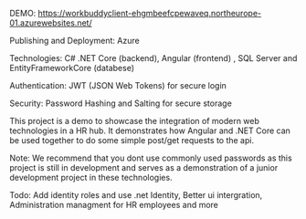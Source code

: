 DEMO: https://workbuddyclient-ehgmbeefcpewaveq.northeurope-01.azurewebsites.net/




Publishing and Deployment: Azure

Technologies: C# .NET Core (backend), Angular (frontend) , SQL Server and EntityFrameworkCore (databese)

Authentication: JWT (JSON Web Tokens) for secure login

Security: Password Hashing and Salting for secure storage

This project is a demo to showcase the integration of modern web technologies in a HR hub. It demonstrates how Angular and .NET Core can be used together to do some simple post/get requests to the api.

Note: We recommend that you dont use commonly used passwords as this project is still in development and serves as a demonstration of a junior development project in these technologies.

Todo: Add identity roles and use .net Identity, Better ui intergration, Administration managment for HR employees and more
